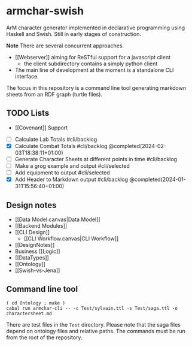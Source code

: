 # armchar-swish

ArM character generator implemented in declarative programming
using Haskell and Swish.  Still in early stages of construction.

**Note** There are several concurrent approaches.
+ [[Webserver]] aiming for ReSTful support for a javascript client
    + the client subdirectory contains a simply python client
+ The main line of development at the moment is a standalone CLI interface.

The focus in this repository is a command line tool generating
markdown sheets from an RDF graph (turtle files).

## TODO Lists

+ [[Covenant]] Support
+ [ ] Calculate Lab Totals    #cli/backlog
+ [x] Calculate Combat Totals    #cli/backlog @completed(2024-02-03T18:38:11+01:00)
+ [ ] Generate Character Sheets at different points in time #cli/backlog 
+ [ ] Make a grog example and output  #cli/selected 
+ [ ] Add equipment to output   #cli/selected 
+ [x] Add Header to Markdown output    #cli/backlog @completed(2024-01-31T15:56:40+01:00)

## Design notes

+ [[Data Model.canvas|Data Model]]
+ [[Backend Modules]]
+ [[CLI Design]]
	+ [[CLI Workflow.canvas|CLI Workflow]]
+ [[DesignNotes]]
+ Business [[Logic]]
+ [[DataTypes]]
+ [[Ontology]]
+ [[Swish-vs-Jena]]

## Command line tool

```
( cd Ontology ; make )
cabal run armchar-cli -- -c Test/sylvain.ttl -s Test/saga.ttl -o charactersheet.md
```

There are test files in the `Test` directory.  Please note that the
saga files depend on ontology files and relative paths.  The commands must
be run from the root of the repository.

